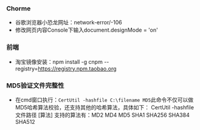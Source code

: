 ### Chorme ###
- 谷歌浏览器小恐龙网址：network-error/-106
- 修改网页内容Console下输入document.designMode = 'on'

### 前端 ###
- 淘宝镜像安装：npm install -g cnpm --registry=https://registry.npm.taobao.org

### MD5验证文件完整性 ###
- 在cmd窗口执行：`CertUtil -hashfile C:\filename MD5`此命令不仅可以做MD5哈希算法校验，还支持其他的哈希算法，具体如下：
CertUtil -hashfile 文件路径 [算法]
支持的算法有：MD2 MD4 MD5 SHA1 SHA256 SHA384 SHA512
